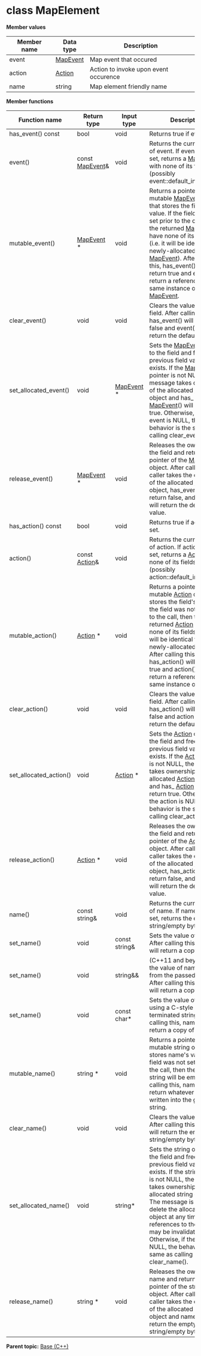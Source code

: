 # class MapElement

 **Member values** 

|Member name|Data type|Description|
|-----------|---------|-----------|
|event| [MapEvent](MapEvent.md#)|Map event that occured|
|action| [Action](Action.md#)|Action to invoke upon event occurence|
|name|string|Map element friendly name|

 **Member functions** 

|Function name|Return type|Input type|Description|
|-------------|-----------|----------|-----------|
|has\_event\(\) const|bool|void|Returns true if event is set.|
|event\(\)|const [MapEvent](MapEvent.md#)&|void|Returns the current value of event. If event is not set, returns a [MapEvent](MapEvent.md#) with none of its fields set \(possibly event::default\_instance\(\)\).|
|mutable\_event\(\)| [MapEvent](MapEvent.md#) \*|void|Returns a pointer to the mutable [MapEvent](MapEvent.md#) object that stores the field's value. If the field was not set prior to the call, then the returned [MapEvent](MapEvent.md#) will have none of its fields set \(i.e. it will be identical to a newly-allocated [MapEvent](MapEvent.md#)\). After calling this, has\_event\(\) will return true and event\(\) will return a reference to the same instance of [MapEvent](MapEvent.md#).|
|clear\_event\(\)|void|void|Clears the value of the field. After calling this, has\_event\(\) will return false and event\(\) will return the default value.|
|set\_allocated\_event\(\)|void| [MapEvent](MapEvent.md#) \*|Sets the [MapEvent](MapEvent.md#) object to the field and frees the previous field value if it exists. If the [MapEvent](MapEvent.md#) pointer is not NULL, the message takes ownership of the allocated [MapEvent](MapEvent.md#) object and has\_ [MapEvent](MapEvent.md#)\(\) will return true. Otherwise, if the event is NULL, the behavior is the same as calling clear\_event\(\).|
|release\_event\(\)| [MapEvent](MapEvent.md#) \*|void|Releases the ownership of the field and returns the pointer of the [MapEvent](MapEvent.md#) object. After calling this, caller takes the ownership of the allocated [MapEvent](MapEvent.md#) object, has\_event\(\) will return false, and event\(\) will return the default value.|
|has\_action\(\) const|bool|void|Returns true if action is set.|
|action\(\)|const [Action](Action.md#)&|void|Returns the current value of action. If action is not set, returns a [Action](Action.md#) with none of its fields set \(possibly action::default\_instance\(\)\).|
|mutable\_action\(\)| [Action](Action.md#) \*|void|Returns a pointer to the mutable [Action](Action.md#) object that stores the field's value. If the field was not set prior to the call, then the returned [Action](Action.md#) will have none of its fields set \(i.e. it will be identical to a newly-allocated [Action](Action.md#)\). After calling this, has\_action\(\) will return true and action\(\) will return a reference to the same instance of [Action](Action.md#).|
|clear\_action\(\)|void|void|Clears the value of the field. After calling this, has\_action\(\) will return false and action\(\) will return the default value.|
|set\_allocated\_action\(\)|void| [Action](Action.md#) \*|Sets the [Action](Action.md#) object to the field and frees the previous field value if it exists. If the [Action](Action.md#) pointer is not NULL, the message takes ownership of the allocated [Action](Action.md#) object and has\_ [Action](Action.md#)\(\) will return true. Otherwise, if the action is NULL, the behavior is the same as calling clear\_action\(\).|
|release\_action\(\)| [Action](Action.md#) \*|void|Releases the ownership of the field and returns the pointer of the [Action](Action.md#) object. After calling this, caller takes the ownership of the allocated [Action](Action.md#) object, has\_action\(\) will return false, and action\(\) will return the default value.|
|name\(\)|const string&|void|Returns the current value of name. If name is not set, returns the empty string/empty bytes.|
|set\_name\(\)|void|const string&|Sets the value of name. After calling this, name\(\) will return a copy of value.|
|set\_name\(\)|void|string&&|\(C++11 and beyond\): Sets the value of name, moving from the passed string. After calling this, name\(\) will return a copy of value.|
|set\_name\(\)|void|const char\*|Sets the value of name using a C-style null-terminated string. After calling this, name\(\) will return a copy of value.|
|mutable\_name\(\)|string \*|void|Returns a pointer to the mutable string object that stores name's value. If the field was not set prior to the call, then the returned string will be empty. After calling this, name\(\) will return whatever value is written into the given string.|
|clear\_name\(\)|void|void|Clears the value of name. After calling this, name\(\) will return the empty string/empty bytes.|
|set\_allocated\_name\(\)|void|string\*|Sets the string object to the field and frees the previous field value if it exists. If the string pointer is not NULL, the message takes ownership of the allocated string object. The message is free to delete the allocated string object at any time, so references to the object may be invalidated. Otherwise, if the value is NULL, the behavior is the same as calling clear\_name\(\).|
|release\_name\(\)|string \*|void|Releases the ownership of name and returns the pointer of the string object. After calling this, caller takes the ownership of the allocated string object and name\(\) will return the empty string/empty bytes.|

**Parent topic:** [Base \(C++\)](../../summary_pages/Base.md)

